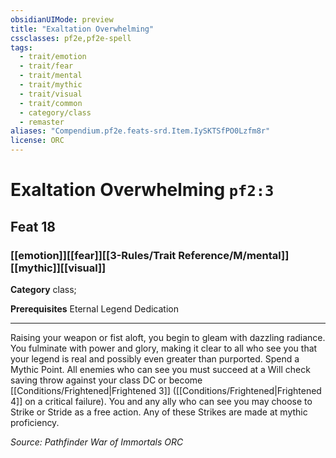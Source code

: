```yaml
---
obsidianUIMode: preview
title: "Exaltation Overwhelming"
cssclasses: pf2e,pf2e-spell
tags:
  - trait/emotion
  - trait/fear
  - trait/mental
  - trait/mythic
  - trait/visual
  - trait/common
  - category/class
  - remaster
aliases: "Compendium.pf2e.feats-srd.Item.IySKTSfPO0Lzfm8r"
license: ORC
---
```

# Exaltation Overwhelming `pf2:3`
## Feat 18
### [[emotion]][[fear]][[3-Rules/Trait Reference/M/mental]][[mythic]][[visual]]

**Category** class; 



**Prerequisites** Eternal Legend Dedication
* * *
Raising your weapon or fist aloft, you begin to gleam with dazzling radiance. You fulminate with power and glory, making it clear to all who see you that your legend is real and possibly even greater than purported. Spend a Mythic Point. All enemies who can see you must succeed at a Will check saving throw against your class DC or become [[Conditions/Frightened|Frightened 3]] ([[Conditions/Frightened|Frightened 4]] on a critical failure). You and any ally who can see you may choose to Strike or Stride as a free action. Any of these Strikes are made at mythic proficiency.

*Source: Pathfinder War of Immortals*
*ORC*